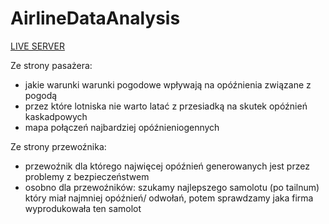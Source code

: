 ﻿# AirlineDataAnalysis

[LIVE SERVER](https://adamkaniasty.github.io/AirlineDataAnalysis/)

Ze strony pasażera:

- jakie warunki warunki pogodowe wpływają na opóźnienia związane z pogodą 
- przez które lotniska nie warto latać z przesiadką na skutek opóźnień kaskadpowych
- mapa połączeń najbardziej opóźnieniogennych

Ze strony przewoźnika:

- przewoźnik dla którego najwięcej opóźnień generowanych jest przez problemy z bezpieczeństwem
- osobno dla przewoźników: szukamy najlepszego samolotu (po tailnum) który miał najmniej opóźnień/ odwołań, potem
  sprawdzamy jaka firma wyprodukowała ten samolot

